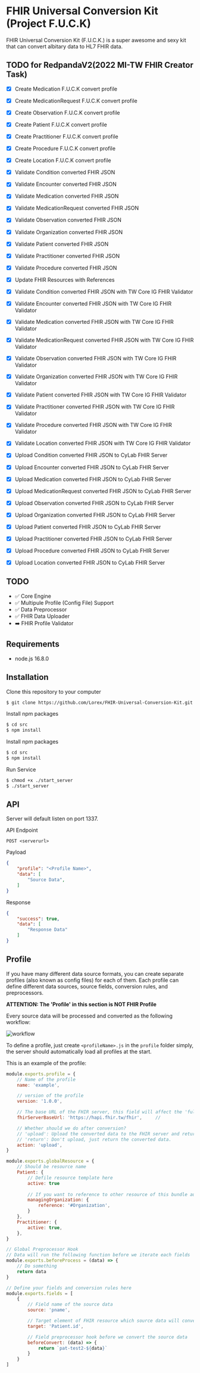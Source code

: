 # FHIR Universal Conversion Kit (Project F.U.C.K)

FHIR Universal Conversion Kit (F.U.C.K.) is a super awesome and sexy kit that can convert albitary data to HL7 FHIR data. 

## TODO for RedpandaV2(2022 MI-TW FHIR Creator Task)
- [x] Create Medication F.U.C.K convert profile
- [x] Create MedicationRequest F.U.C.K convert profile
- [x] Create Observation F.U.C.K convert profile
- [x] Create Patient F.U.C.K convert profile
- [x] Create Practitioner F.U.C.K convert profile
- [x] Create Procedure F.U.C.K convert profile
- [x] Create Location F.U.C.K convert profile

- [x] Validate Condition converted FHIR JSON
- [x] Validate Encounter converted FHIR JSON
- [x] Validate Medication converted FHIR JSON
- [x] Validate MedicationRequest converted FHIR JSON
- [x] Validate Observation converted FHIR JSON
- [x] Validate Organization converted FHIR JSON
- [x] Validate Patient converted FHIR JSON
- [x] Validate Practitioner converted FHIR JSON
- [x] Validate Procedure converted FHIR JSON

- [x] Update FHIR Resources with References
- [x] Validate Condition converted FHIR JSON with TW Core IG FHIR Validator
- [x] Validate Encounter converted FHIR JSON with TW Core IG FHIR Validator
- [x] Validate Medication converted FHIR JSON with TW Core IG FHIR Validator
- [x] Validate MedicationRequest converted FHIR JSON with TW Core IG FHIR Validator
- [x] Validate Observation converted FHIR JSON with TW Core IG FHIR Validator
- [x] Validate Organization converted FHIR JSON with TW Core IG FHIR Validator
- [x] Validate Patient converted FHIR JSON with TW Core IG FHIR Validator
- [x] Validate Practitioner converted FHIR JSON with TW Core IG FHIR Validator
- [x] Validate Procedure converted FHIR JSON with TW Core IG FHIR Validator
- [x] Validate Location converted FHIR JSON with TW Core IG FHIR Validator

- [x] Upload Condition converted FHIR JSON to CyLab FHIR Server
- [x] Upload Encounter converted FHIR JSON to CyLab FHIR Server
- [x] Upload Medication converted FHIR JSON to CyLab FHIR Server
- [x] Upload MedicationRequest converted FHIR JSON to CyLab FHIR Server
- [x] Upload Observation converted FHIR JSON to CyLab FHIR Server
- [x] Upload Organization converted FHIR JSON to CyLab FHIR Server
- [x] Upload Patient converted FHIR JSON to CyLab FHIR Server
- [x] Upload Practitioner converted FHIR JSON to CyLab FHIR Server
- [x] Upload Procedure converted FHIR JSON to CyLab FHIR Server
- [x] Upload Location converted FHIR JSON to CyLab FHIR Server

## TODO
- :white_check_mark: Core Engine
- :white_check_mark: Multipule Profile (Config File) Support
- :white_check_mark: Data Preprocessor
- :white_check_mark: FHIR Data Uploader
- :arrow_right: FHIR Profile Validator

## Requirements
- node.js 16.8.0

## Installation
Clone this repository to your computer
```bash
$ git clone https://github.com/Lorex/FHIR-Universal-Conversion-Kit.git
```

Install npm packages
```bash
$ cd src
$ npm install
```

Install npm packages
```bash
$ cd src
$ npm install
```

Run Service
```bash
$ chmod +x ./start_server
$ ./start_server
```

## API

Server will default listen on port 1337.

API Endpoint
```
POST <serverurl>
```

Payload
```json
{
    "profile": "<Profile Name>",
    "data": [
        "Source Data",
    ]
}
```

Response
```json
{
    "success": true,
    "data": [
        "Response Data"
    ]
}
```


## Profile

If you have many different data source formats, you can create separate profiles (also known as config files) for each of them.
Each profile can define different data sources, source fields, conversion rules, and preprocessors.

**ATTENTION: The 'Profile' in this section is NOT FHIR Profile**

Every source data will be processed and converted as the following workflow: 

![workflow](https://i.imgur.com/6JwsLXC.png)

To define a profile, just create `<profileName>.js` in the `profile` folder simply, the server should automatically load all profiles at the start.

This is an example of the profile:
```javascript
module.exports.profile = {
    // Name of the profile
    name: 'example',

    // version of the profile
    version: '1.0.0',

    // The base URL of the FHIR server, this field will affect the 'fullUrl' element in the generated bundle.
    fhirServerBaseUrl: 'https://hapi.fhir.tw/fhir',     // 

    // Whether should we do after conversion?
    // 'upload': Upload the converted data to the FHIR server and return the server response.
    // 'return': Don't upload, just return the converted data.
    action: 'upload',
}

module.exports.globalResource = {
    // Should be resource name
    Patient: {
        // Defile resource template here
        active: true
        
        // If you want to reference to other resource of this bundle automatically, use '{ reference: #<ResourceType> }'
        managingOrganization: {
            reference: '#Organization',
        }
    },
    Practitioner: {
        active: true,
    },
}

// Global Preprocessor Hook
// Data will run the following function before we iterate each fields
module.exports.beforeProcess = (data) => {
    // Do something
    return data
}

// Define your fields and conversion rules here
module.exports.fields = [
    {
        // Field name of the source data
        source: 'pname',

        // Target element of FHIR resource which source data will converted to
        target: 'Patient.id',

        // Field preprocessor hook before we convert the source data
        beforeConvert: (data) => {
            return `pat-test2-${data}`
        }
    }
]

```
